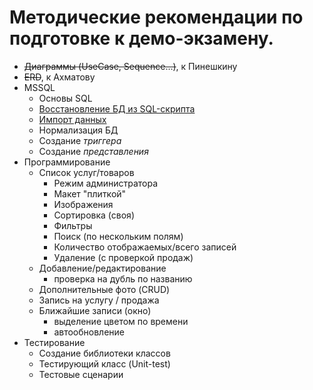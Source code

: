 # Методические рекомендации по подготовке к демо-экзамену.

* ~~Диаграммы (UseCase, Sequence...)~~, к Пинешкину
* ~~ERD~~, к Ахматову
* MSSQL
    - Основы SQL
    + [Восстановление БД из SQL-скрипта](../articles/demo_restore_from_sql.md)
    + [Импорт данных](../articles/demo_import.md)
    - Нормализация БД
    - Создание *триггера*
    - Создание *представления*
* Программирование
    * Список услуг/товаров
        - Режим администратора
        - Макет "плиткой"
        - Изображения
        - Сортировка (своя)
        - Фильтры
        - Поиск (по нескольким полям)
        - Количество отображаемых/всего записей
        - Удаление (с проверкой продаж)
    * Добавление/редактирование 
        - проверка на дубль по названию
    * Дополнительные фото (CRUD)
    * Запись на услугу / продажа
    * Ближайшие записи (окно)
        - выделение цветом по времени
        - автообновление 
* Тестирование
    - Создание библиотеки классов
    - Тестирующий класс (Unit-test)
    - Тестовые сценарии